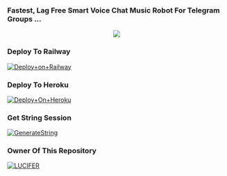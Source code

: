 ### Fastest, Lag Free Smart Voice Chat Music Robot For Telegram Groups ...


<p align="center"><a href="https://t.me/luxclub_sergio"><img src="https://telegra.ph/file/ec7fdd79d14576f06e5b2.jpg"></a></p>




### Deploy To Railway

[![Deploy+on+Railway](https://railway.app/button.svg)](https://railway.app/new/template?template=https://github.com/hustlerabhay/lucifervcplayer&envs=API_ID,API_HASH,BOT_TOKEN,ALIVE_IMG,STRING_SESSION)


### Deploy To Heroku

[![Deploy+On+Heroku](https://www.herokucdn.com/deploy/button.svg)](https://heroku.com/deploy?template=https://github.com/hustlerabhay/lucifervcplayer)



### Get String Session

[![GenerateString](https://img.shields.io/badge/StrinGEN_Bot-black.svg?logo=Telegram)](https://t.me/StrinGENBlueBot)


### Owner Of This Repository
[![LUCIFER](https://img.shields.io/badge/LUCIFER-black.svg?logo=Telegram)](https://t.me/LUCYY_xZz)
